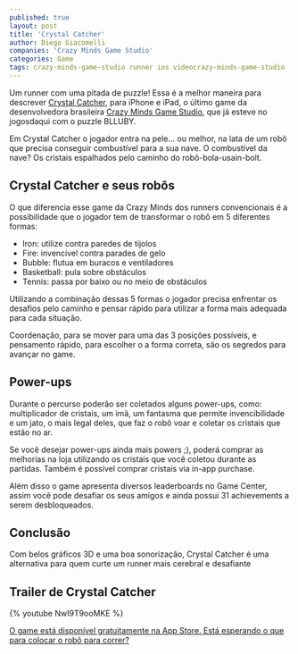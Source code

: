 ```yaml
---
published: true
layout: post
title: 'Crystal Catcher'
author: Diego Giacomelli
companies: 'Crazy Minds Game Studio'
categories: Game
tags: crazy-minds-game-studio runner ios videocrazy-minds-game-studio 
---
```

Um runner com uma pitada de puzzle! Essa é a melhor maneira para descrever [Crystal Catcher](http://site.crazyminds.net/p/crystal-catcher.html), para iPhone e iPad, o último game da desenvolvedora brasileira [Crazy Minds Game Studio](http://site.crazyminds.net), que já esteve no jogosdaqui com o puzzle BLLUBY.

Em Crystal Catcher o jogador entra na pele… ou melhor, na lata de um robô que precisa conseguir combustível para a sua nave. O combustível da nave? Os cristais espalhados pelo caminho do robô-bola-usain-bolt.

## Crystal Catcher e seus robôs
O que diferencia esse game da Crazy Minds dos runners convencionais é a possibilidade que o jogador tem de transformar o robô em 5 diferentes formas:

* Iron: utilize contra paredes de tijolos
* Fire: invencível contra parades de gelo
* Bubble: flutua em buracos e ventiladores
* Basketball: pula sobre obstáculos
* Tennis: passa por baixo ou no meio de obstáculos

Utilizando a combinação dessas 5 formas o jogador precisa enfrentar os desafios pelo caminho e pensar rápido para utilizar a forma mais adequada para cada situação.

Coordenação, para se mover para uma das 3 posições possíveis, e pensamento rápido, para escolher o a forma correta, são os segredos para avançar no game.

## Power-ups
Durante o percurso poderão ser coletados alguns power-ups, como: multiplicador de cristais, um imã, um fantasma que permite invencibilidade e um jato, o mais legal deles, que faz o robô voar e coletar os cristais que estão no ar.

Se você desejar power-ups ainda mais powers ;), poderá comprar as melhorias na loja utilizando os cristais que você coletou durante as partidas. Também é possível comprar cristais via in-app purchase.

Além disso o game apresenta diversos leaderboards no Game Center, assim você pode desafiar os seus amigos e ainda possui 31 achievements a serem desbloqueados.


## Conclusão
Com belos gráficos 3D e uma boa sonorização, Crystal Catcher é uma alternativa para quem curte um runner mais cerebral e desafiante

## Trailer de Crystal Catcher

{% youtube NwI9T9ooMKE %}

[O game está disponível gratuitamente na App Store. Está esperando o que para colocar o robô para correr?](http://itunes.apple.com/us/app/crystal-catcher/id543078952?l=pt&amp;ls=1&amp;mt=8)
